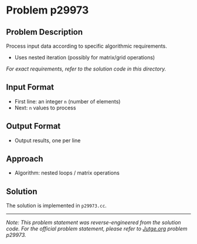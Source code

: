 # Problem p29973

## Problem Description

Process input data according to specific algorithmic requirements.
- Uses nested iteration (possibly for matrix/grid operations)

*For exact requirements, refer to the solution code in this directory.*

## Input Format

- First line: an integer `n` (number of elements)
- Next: `n` values to process

## Output Format

- Output results, one per line

## Approach

- Algorithm: nested loops / matrix operations

## Solution

The solution is implemented in `p29973.cc`.

---

*Note: This problem statement was reverse-engineered from the solution code. For the official problem statement, please refer to [Jutge.org](https://jutge.org/) problem p29973.*
